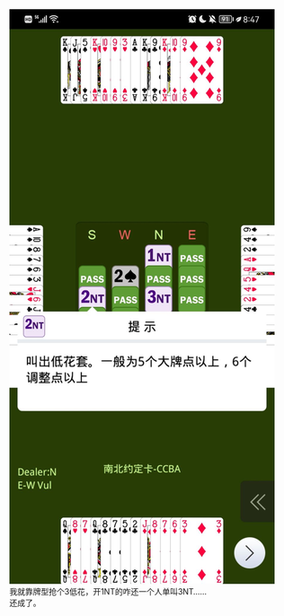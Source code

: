 <div class="xinrui-two-dummy">
	<img src="xinrui/surprise/2022-10-09b9/2022-10-09b9.jpg" />
</div>
我就靠牌型抢个3低花，开1NT的咋还一个人单叫3NT……<br/>
还成了。